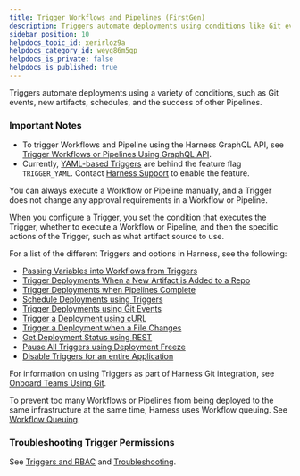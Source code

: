 ```yaml
---
title: Trigger Workflows and Pipelines (FirstGen)
description: Triggers automate deployments using conditions like Git events, new artifacts, schedules, or the success of other Pipelines.
sidebar_position: 10
helpdocs_topic_id: xerirloz9a
helpdocs_category_id: weyg86m5qp
helpdocs_is_private: false
helpdocs_is_published: true
---
```


Triggers automate deployments using a variety of conditions, such as Git events, new artifacts, schedules, and the success of other Pipelines.

### Important Notes

* To trigger Workflows and Pipeline using the Harness GraphQL API, see [Trigger Workflows or Pipelines Using GraphQL API](../../../firstgen-platform/techref-category/api/trigger-workflow-or-a-pipeline-using-api.md).
* Currently, [YAML-based Triggers](../../../firstgen-platform/techref-category/configuration-as-code-yaml/harness-yaml-code-reference.md#triggers) are behind the feature flag `TRIGGER_YAML`. Contact [Harness Support](mailto:support@harness.io) to enable the feature.


You can always execute a Workflow or Pipeline manually, and a Trigger does not change any approval requirements in a Workflow or Pipeline.

When you configure a Trigger, you set the condition that executes the Trigger, whether to execute a Workflow or Pipeline, and then the specific actions of the Trigger, such as what artifact source to use.

For a list of the different Triggers and options in Harness, see the following:

* [Passing Variables into Workflows from Triggers](../expressions/passing-variable-into-workflows.md)
* [Trigger Deployments When a New Artifact is Added to a Repo](trigger-a-deployment-on-new-artifact.md)
* [Trigger Deployments when Pipelines Complete](trigger-a-deployment-on-pipeline-completion.md)
* [Schedule Deployments using Triggers](trigger-a-deployment-on-a-time-schedule.md)
* [Trigger Deployments using Git Events](trigger-a-deployment-on-git-event.md)
* [Trigger a Deployment using cURL](trigger-a-deployment-using-c-url.md)
* [Trigger a Deployment when a File Changes](trigger-a-deployment-when-a-file-changes.md)
* [Get Deployment Status using REST](get-deployment-status-using-rest.md)
* [Pause All Triggers using Deployment Freeze](freeze-triggers.md)
* [Disable Triggers for an entire Application](disable-triggers-for-an-entire-application.md)

For information on using Triggers as part of Harness Git integration, see [Onboard Teams Using Git](../../harness-git-based/onboard-teams-using-git-ops.md).

To prevent too many Workflows or Pipelines from being deployed to the same infrastructure at the same time, Harness uses Workflow queuing. See [Workflow Queuing](../workflows/workflow-queuing.md).

### Troubleshooting Trigger Permissions

See [Triggers and RBAC](../../concepts-cd/deployment-types/triggers-and-rbac.md) and [Troubleshooting](https://docs.harness.io/article/g9o2g5jbye-troubleshooting-harness).